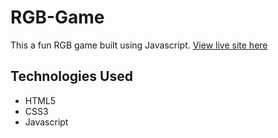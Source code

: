 # RGB-Game
This a fun RGB game built using Javascript.
<a href="https://rgbcolorgames.netlify.app">View live site here</a>
<h2>Technologies Used</h2>
<ul>
  <li>HTML5</li>
  <li>CSS3</li>
  <li>Javascript</li>
</ul>
